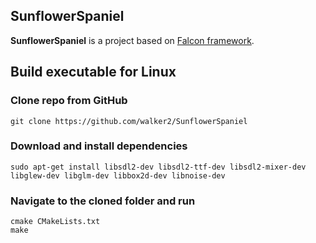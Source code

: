 ## SunflowerSpaniel
**SunflowerSpaniel** is a project based on [Falcon framework](https://github.com/walker2/Falcon).

## Build executable for Linux
### Clone repo from GitHub
```
git clone https://github.com/walker2/SunflowerSpaniel
```
### Download and install dependencies
```
sudo apt-get install libsdl2-dev libsdl2-ttf-dev libsdl2-mixer-dev libglew-dev libglm-dev libbox2d-dev libnoise-dev
```
### Navigate to the cloned folder and run
```
cmake CMakeLists.txt
make
```
